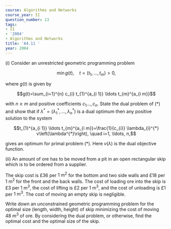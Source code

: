 ```yaml
---
course: Algorithms and Networks
course_year: II
question_number: 13
tags:
- II
- '2004'
- Algorithms and Networks
title: 'A4.11 '
year: 2004
---
```



(i) Consider an unrestricted geometric programming problem

$$\min g(t), \quad t=\left(t_{1}, \ldots, t_{m}\right)>0,$$

where $g(t)$ is given by

$$g(t)=\sum_{i=1}^{n} c_{i} t_{1}^{a_{i 1}} \ldots t_{m}^{a_{i m}}$$

with $n \geq m$ and positive coefficients $c_{1} \ldots, c_{n}$. State the dual problem of $(*)$ and show that if $\lambda^{*}=\left(\lambda_{1}^{*}, \ldots, \lambda_{n}^{*}\right)$ is a dual optimum then any positive solution to the system

$$t_{1}^{a_{i 1}} \ldots t_{m}^{a_{i m}}=\frac{1}{c_{i}} \lambda_{i}^{*} v\left(\lambda^{*}\right), \quad i=1, \ldots, n,$$

gives an optimum for primal problem $(*)$. Here $v(\lambda)$ is the dual objective function.

(ii) An amount of ore has to be moved from a pit in an open rectangular skip which is to be ordered from a supplier.

The skip cost is $£ 36$ per $1 \mathrm{~m}^{2}$ for the bottom and two side walls and $£ 18$ per $1 \mathrm{~m}^{2}$ for the front and the back walls. The cost of loading ore into the skip is $£ 3$ per $1 \mathrm{~m}^{3}$, the cost of lifting is $£ 2$ per $1 \mathrm{~m}^{3}$, and the cost of unloading is $£ 1$ per $1 \mathrm{~m}^{3}$. The cost of moving an empty skip is negligible.

Write down an unconstrained geometric programming problem for the optimal size (length, width, height) of skip minimizing the cost of moving $48 \mathrm{~m}^{3}$ of ore. By considering the dual problem, or otherwise, find the optimal cost and the optimal size of the skip.